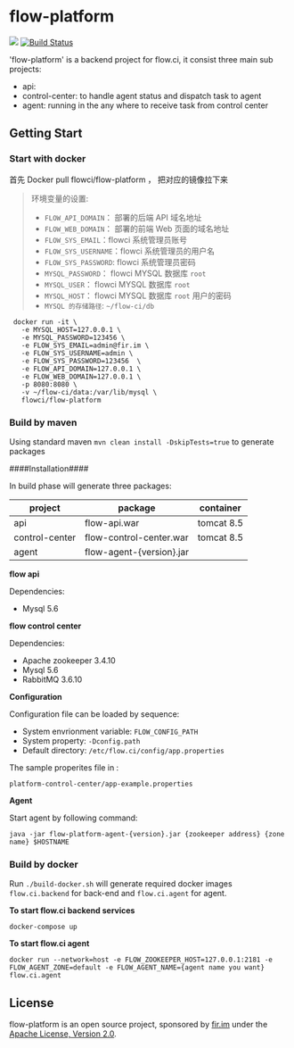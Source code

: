 flow-platform
============
![](https://img.shields.io/badge/language-java-orange.svg)
[![Build Status](https://api.flow.ci/projects/59099b2b6c112a7c4805eea5/jobs/build_state)](https://flow.ci)

'flow-platform' is a backend project for flow.ci, it consist three main sub projects:  

- api: 
- control-center: to handle agent status and dispatch task to agent
- agent: running in the any where to receive task from control center


## Getting Start

### Start with docker

首先 Docker pull flowci/flow-platform ， 把对应的镜像拉下来
 
> 环境变量的设置:
> 
> - `FLOW_API_DOMAIN`： 部署的后端 API 域名地址
> - `FLOW_WEB_DOMAIN`： 部署的前端 Web 页面的域名地址
> - `FLOW_SYS_EMAIL`：flowci 系统管理员账号
> - `FLOW_SYS_USERNAME`：flowci 系统管理员的用户名
> - `FLOW_SYS_PASSWORD`: flowci 系统管理员密码
> - `MYSQL_PASSWORD`： flowci MYSQL 数据库 `root`
> - `MYSQL_USER`： flowci MYSQL 数据库 `root`
> - `MYSQL_HOST`： flowci MYSQL 数据库 `root` 用户的密码
> - `MYSQL 的存储路径`: `~/flow-ci/db`

```
 docker run -it \
   -e MYSQL_HOST=127.0.0.1 \
   -e MYSQL_PASSWORD=123456 \
   -e FLOW_SYS_EMAIL=admin@fir.im \
   -e FLOW_SYS_USERNAME=admin \
   -e FLOW_SYS_PASSWORD=123456  \
   -e FLOW_API_DOMAIN=127.0.0.1 \
   -e FLOW_WEB_DOMAIN=127.0.0.1 \
   -p 8080:8080 \
   -v ~/flow-ci/data:/var/lib/mysql \
   flowci/flow-platform

``` 

### Build by maven

Using standard maven `mvn clean install -DskipTests=true` to generate packages

####Installation####

In build phase will generate three packages:

| project | package | container |
|---------|---------|-----------|
| api | flow-api.war | tomcat 8.5 |
| control-center | flow-control-center.war | tomcat 8.5 |
| agent | flow-agent-{version}.jar |  |

**flow api**

Dependencies: 

- Mysql 5.6

**flow control center**

Dependencies:

- Apache zookeeper 3.4.10
- Mysql 5.6
- RabbitMQ 3.6.10

**Configuration**

Configuration file can be loaded by sequence:
- System envrionment variable: `FLOW_CONFIG_PATH`
- System property: `-Dconfig.path`
- Default directory: `/etc/flow.ci/config/app.properties`

The sample properites file in : 

`platform-control-center/app-example.properties`

**Agent**

Start agent by following command:

`java -jar flow-platform-agent-{version}.jar {zookeeper address} {zone name} $HOSTNAME`


### Build by docker

Run `./build-docker.sh` will generate required docker images `flow.ci.backend` for back-end and `flow.ci.agent` for agent.

**To start flow.ci backend services**

`docker-compose up`

**To start flow.ci agent** 

`docker run --network=host -e FLOW_ZOOKEEPER_HOST=127.0.0.1:2181 -e FLOW_AGENT_ZONE=default -e FLOW_AGENT_NAME={agent name you want} flow.ci.agent`



## License
flow-platform is an open source project, sponsored by [fir.im](https://www.fir.im) 
under the [Apache License, Version 2.0](https://www.apache.org/licenses/LICENSE-2.0).
